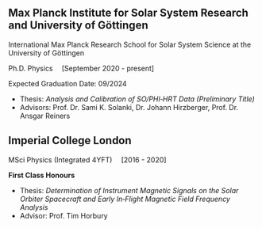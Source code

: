 ## **Max Planck Institute for Solar System Research and University of Göttingen**

International Max Planck Research School for Solar System Science at the University of Göttingen

Ph.D. Physics&emsp; [September 2020 - present]

Expected Graduation Date: 09/2024

- Thesis: _Analysis and Calibration of SO/PHI‑HRT Data (Preliminary Title)_
- Advisors: Prof. Dr. Sami K. Solanki, Dr. Johann Hirzberger, Prof. Dr. Ansgar Reiners


## **Imperial College London**

MSci Physics (Integrated 4YFT)&emsp; [2016 - 2020]

**First Class Honours**

- Thesis: _Determination of Instrument Magnetic Signals on the Solar Orbiter Spacecraft and Early In‑Flight Magnetic Field Frequency Analysis_
- Advisor: Prof. Tim Horbury